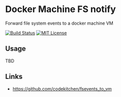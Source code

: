 # Docker Machine FS notify

Forward file system events to a docker machine VM

[![Build Status](https://circleci.com/gh/Jimdo/docker-machine-fs-notify/tree/master.svg?style=shield)](https://circleci.com/gh/Jimdo/docker-machine-fs-notify)
[![MIT License](https://img.shields.io/badge/license-MIT-blue.svg "MIT License")](https://github.com/twbs/no-carrier/blob/master/LICENSE.txt)

## Usage

TBD

## Links

* https://github.com/codekitchen/fsevents_to_vm
